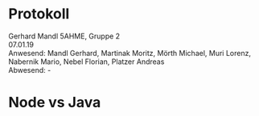 # Protokoll
Gerhard Mandl 
5AHME, Gruppe 2  
07.01.19  
Anwesend: Mandl Gerhard, Martinak Moritz, Mörth Michael, Muri Lorenz, Nabernik Mario, Nebel Florian, Platzer Andreas  
Abwesend: -


# Node vs Java

